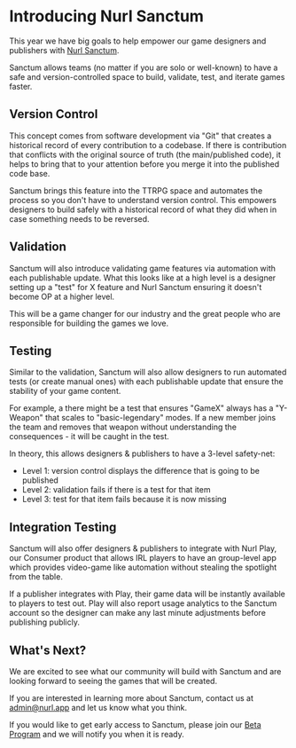 # Introducing Nurl Sanctum

This year we have big goals to help empower our game designers and publishers with [Nurl Sanctum](https://nurlttrpg.com/sanctum).

Sanctum allows teams (no matter if you are solo or well-known) to have a safe and version-controlled space to build, validate, test, and iterate games faster.

## Version Control

This concept comes from software development via "Git" that creates a historical record of every contribution to a codebase. If there is contribution that conflicts with the original source of truth (the main/published code), it helps to bring that to your attention before you merge it into the published code base.

Sanctum brings this feature into the TTRPG space and automates the process so you don't have to understand version control. This empowers designers to build safely with a historical record of what they did when in case something needs to be reversed.

## Validation

Sanctum will also introduce validating game features via automation with each publishable update. What this looks like at a high level is a designer setting up a "test" for X feature and Nurl Sanctum ensuring it doesn't become OP at a higher level.

This will be a game changer for our industry and the great people who are responsible for building the games we love.

## Testing

Similar to the validation, Sanctum will also allow designers to run automated tests (or create manual ones) with each publishable update that ensure the stability of your game content.

For example, a there might be a test that ensures "GameX" always has a "Y-Weapon" that scales to "basic-legendary" modes. If a new member joins the team and removes that weapon without understanding the consequences - it will be caught in the test.

In theory, this allows designers & publishers to have a 3-level safety-net:

- Level 1: version control displays the difference that is going to be published
- Level 2: validation fails if there is a test for that item
- Level 3: test for that item fails because it is now missing

## Integration Testing

Sanctum will also offer designers & publishers to integrate with Nurl Play, our Consumer product that allows IRL players to have an group-level app which provides video-game like automation without stealing the spotlight from the table.

If a publisher integrates with Play, their game data will be instantly available to players to test out. Play will also report usage analytics to the Sanctum account so the designer can make any last minute adjustments before publishing publicly.

## What's Next?

We are excited to see what our community will build with Sanctum and are looking forward to seeing the games that will be created.

If you are interested in learning more about Sanctum, contact us at <admin@nurl.app> and let us know what you think.

If you would like to get early access to Sanctum, please join our [Beta Program](https://nurlttrpg.com/sanctum/register) and we will notify you when it is ready.
